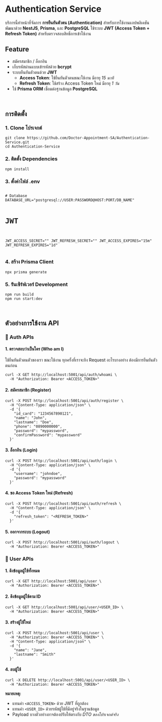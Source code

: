   <h1>Authentication Service</h1>
  <p>
    บริการนี้ทำหน้าที่จัดการ <strong>การยืนยันตัวตน (Authentication)</strong> สำหรับการใช้งานแอปพลิเคชัน  
    พัฒนาด้วย <strong>NestJS</strong>, <strong>Prisma</strong>, และ <strong>PostgreSQL</strong>  
    ใช้ระบบ <strong>JWT (Access Token + Refresh Token)</strong> สำหรับตรวจสอบสิทธิ์การเข้าใช้งาน
  </p>

  <h2>Feature</h2>
  <ul>
    <li>สมัครสมาชิก / ล็อกอิน</li>
    <li>เก็บรหัสผ่านแบบเข้ารหัสด้วย <strong>bcrypt</strong></li>
    <li>
      ระบบยืนยันตัวตนด้วย <strong>JWT</strong>
      <ul>
        <li><strong>Access Token</strong>: ใช้ยืนยันตัวตนขณะใช้งาน มีอายุ <em>15 นาที</em></li>
        <li><strong>Refresh Token</strong>: ใช้สร้าง Access Token ใหม่ มีอายุ <em>1 วัน</em></li>
      </ul>
    </li>
    <li>ใช้ <strong>Prisma ORM</strong> เชื่อมต่อฐานข้อมูล <strong>PostgreSQL</strong></li>
  </ul>

  <br/>
  <h2>การติดตั้ง</h2>
  <h3>1. Clone โปรเจกต์</h3>
  <pre><code>git clone https://github.com/Doctor-Appointment-SA/Authentication-Service.git
cd Authentication-Service</code></pre>

  <h3>2. ติดตั้ง Dependencies</h3>
  <pre><code>npm install</code></pre>

  <h3>3. ตั้งค่าไฟล์ .env</h3>
  <pre><code>
# Database
DATABASE_URL="postgresql://USER:PASSWORD@HOST:PORT/DB_NAME"

# JWT

JWT_ACCESS_SECRET=""
JWT_REFRESH_SECRET=""
JWT_ACCESS_EXPIRES="15m"
JWT_REFRESH_EXPIRES="1d"</code></pre>

  <h3>4. สร้าง Prisma Client</h3>
  <pre><code>npx prisma generate</code></pre>

  <h3>5. รันเซิร์ฟเวอร์ Development</h3>
  <pre><code>npm run build
npm run start:dev</code></pre>

  <br/>
  <h2>ตัวอย่างการใช้งาน API</h2>

  <h3>🔑 Auth APIs</h3>

  <h4>1. ตรวจสอบว่าเป็นใคร (Who am I) </h4>
  <p>ใช้ยืนยันตัวตนตัวของเรา ขณะใช้งาน ทุกครั้งที่เราจะยิง Request อะไรบางอย่าง ต้องมีการยืนยันตัวตนก่อน</p>
  <pre><code>curl -X GET http://localhost:5001/api/auth/whoami \
  -H "Authorization: Bearer &lt;ACCESS_TOKEN&gt;"</code></pre>

  <h4>2. สมัครสมาชิก (Register)</h4>
  <pre><code>curl -X POST http://localhost:5001/api/auth/register \
  -H "Content-Type: application/json" \
  -d '{
    "id_card": "1234567890121",
    "name": "John",
    "lastname": "Doe",
    "phone": "0890000000",
    "password": "mypassword",
    "confirmPassword": "mypassword"
  }'</code></pre>

  <h4>3. ล็อกอิน (Login)</h4>
  <pre><code>curl -X POST http://localhost:5001/api/auth/login \
  -H "Content-Type: application/json" \
  -d '{
    "username": "johndoe",
    "password": "mypassword"
  }'</code></pre>

  <h4>4. ขอ Access Token ใหม่ (Refresh)</h4>
  <pre><code>curl -X POST http://localhost:5001/api/auth/refresh \
  -H "Content-Type: application/json" \
  -d '{
    "refresh_token": "&lt;REFRESH_TOKEN&gt;"
  }'</code></pre>

  <h4>5. ออกจากระบบ (Logout)</h4>
  <pre><code>curl -X POST http://localhost:5001/api/auth/logout \
  -H "Authorization: Bearer &lt;ACCESS_TOKEN&gt;"</code></pre>

  <h3>👤 User APIs</h3>

  <h4>1. ดึงข้อมูลผู้ใช้ทั้งหมด</h4>
  <pre><code>curl -X GET http://localhost:5001/api/user \
  -H "Authorization: Bearer &lt;ACCESS_TOKEN&gt;"</code></pre>

  <h4>2. ดึงข้อมูลผู้ใช้ตาม ID</h4>
  <pre><code>curl -X GET http://localhost:5001/api/user/&lt;USER_ID&gt; \
  -H "Authorization: Bearer &lt;ACCESS_TOKEN&gt;"</code></pre>

  <h4>3. สร้างผู้ใช้ใหม่</h4>
  <pre><code>curl -X POST http://localhost:5001/api/user \
  -H "Authorization: Bearer &lt;ACCESS_TOKEN&gt;" \
  -H "Content-Type: application/json" \
  -d '{
    "name": "Jane",
    "lastname": "Smith"
  }'</code></pre>

  <h4>4. ลบผู้ใช้</h4>
  <pre><code>curl -X DELETE http://localhost:5001/api/user/&lt;USER_ID&gt; \
  -H "Authorization: Bearer &lt;ACCESS_TOKEN&gt;"</code></pre>

  <div class="note">
    <strong>หมายเหตุ:</strong>
    <ul>
      <li>แทนค่า <code>&lt;ACCESS_TOKEN&gt;</code> ด้วย JWT ที่ถูกต้อง</li>
      <li>แทนค่า <code>&lt;USER_ID&gt;</code> ด้วยรหัสผู้ใช้ที่มีอยู่จริงในฐานข้อมูล</li>
      <li>Payload บางตัวอย่างอาจต้องปรับให้ตรงกับ <em>DTO ของโปรเจกต์จริง</em></li>
    </ul>
  </div>
